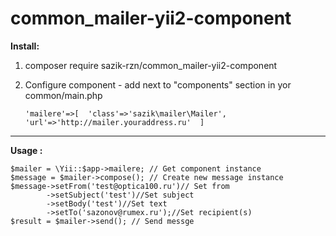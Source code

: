 
# common_mailer-yii2-component

**Install:**

 1.  composer require sazik-rzn/common_mailer-yii2-component 
 2. Configure component - add next to "components" section in yor
    common/main.php
    
    `'mailere'=>[ 
    'class'=>'sazik\mailer\Mailer',  
    'url'=>'http://mailer.youraddress.ru' 
  ]`
        
----------


**Usage :**

    $mailer = \Yii::$app->mailere; // Get component instance
    $message = $mailer->compose(); // Create new message instance
    $message->setFrom('test@optica100.ru')// Set from
            ->setSubject('test')//Set subject
            ->setBody('test')//Set text
            ->setTo('sazonov@rumex.ru');//Set recipient(s)
    $result = $mailer->send(); // Send messge


